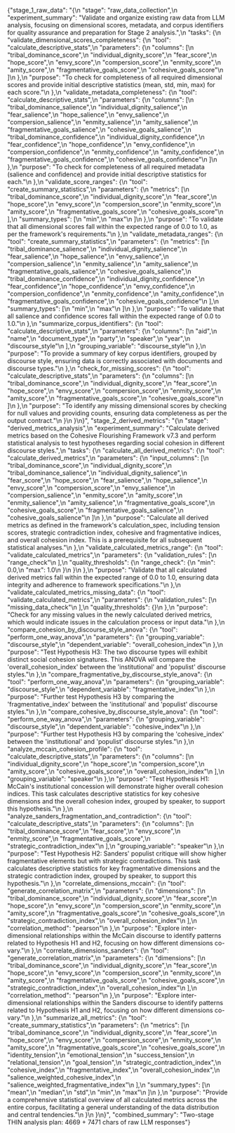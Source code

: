 {"stage_1_raw_data": "{\n  \"stage\": \"raw_data_collection\",\n  \"experiment_summary\": \"Validate and organize existing raw data from LLM analysis, focusing on dimensional scores, metadata, and corpus identifiers for quality assurance and preparation for Stage 2 analysis.\",\n  \"tasks\": {\n    \"validate_dimensional_scores_completeness\": {\n      \"tool\": \"calculate_descriptive_stats\",\n      \"parameters\": {\n        \"columns\": [\n          \"tribal_dominance_score\",\n          \"individual_dignity_score\",\n          \"fear_score\",\n          \"hope_score\",\n          \"envy_score\",\n          \"compersion_score\",\n          \"enmity_score\",\n          \"amity_score\",\n          \"fragmentative_goals_score\",\n          \"cohesive_goals_score\"\n        ]\n      },\n      \"purpose\": \"To check for completeness of all required dimensional scores and provide initial descriptive statistics (mean, std, min, max) for each score.\"\n    },\n    \"validate_metadata_completeness\": {\n      \"tool\": \"calculate_descriptive_stats\",\n      \"parameters\": {\n        \"columns\": [\n          \"tribal_dominance_salience\",\n          \"individual_dignity_salience\",\n          \"fear_salience\",\n          \"hope_salience\",\n          \"envy_salience\",\n          \"compersion_salience\",\n          \"enmity_salience\",\n          \"amity_salience\",\n          \"fragmentative_goals_salience\",\n          \"cohesive_goals_salience\",\n          \"tribal_dominance_confidence\",\n          \"individual_dignity_confidence\",\n          \"fear_confidence\",\n          \"hope_confidence\",\n          \"envy_confidence\",\n          \"compersion_confidence\",\n          \"enmity_confidence\",\n          \"amity_confidence\",\n          \"fragmentative_goals_confidence\",\n          \"cohesive_goals_confidence\"\n        ]\n      },\n      \"purpose\": \"To check for completeness of all required metadata (salience and confidence) and provide initial descriptive statistics for each.\"\n    },\n    \"validate_score_ranges\": {\n      \"tool\": \"create_summary_statistics\",\n      \"parameters\": {\n        \"metrics\": [\n          \"tribal_dominance_score\",\n          \"individual_dignity_score\",\n          \"fear_score\",\n          \"hope_score\",\n          \"envy_score\",\n          \"compersion_score\",\n          \"enmity_score\",\n          \"amity_score\",\n          \"fragmentative_goals_score\",\n          \"cohesive_goals_score\"\n        ],\n        \"summary_types\": [\n          \"min\",\n          \"max\"\n        ]\n      },\n      \"purpose\": \"To validate that all dimensional scores fall within the expected range of 0.0 to 1.0, as per the framework's requirements.\"\n    },\n    \"validate_metadata_ranges\": {\n      \"tool\": \"create_summary_statistics\",\n      \"parameters\": {\n        \"metrics\": [\n          \"tribal_dominance_salience\",\n          \"individual_dignity_salience\",\n          \"fear_salience\",\n          \"hope_salience\",\n          \"envy_salience\",\n          \"compersion_salience\",\n          \"enmity_salience\",\n          \"amity_salience\",\n          \"fragmentative_goals_salience\",\n          \"cohesive_goals_salience\",\n          \"tribal_dominance_confidence\",\n          \"individual_dignity_confidence\",\n          \"fear_confidence\",\n          \"hope_confidence\",\n          \"envy_confidence\",\n          \"compersion_confidence\",\n          \"enmity_confidence\",\n          \"amity_confidence\",\n          \"fragmentative_goals_confidence\",\n          \"cohesive_goals_confidence\"\n        ],\n        \"summary_types\": [\n          \"min\",\n          \"max\"\n        ]\n      },\n      \"purpose\": \"To validate that all salience and confidence scores fall within the expected range of 0.0 to 1.0.\"\n    },\n    \"summarize_corpus_identifiers\": {\n      \"tool\": \"calculate_descriptive_stats\",\n      \"parameters\": {\n        \"columns\": [\n          \"aid\",\n          \"name\",\n          \"document_type\",\n          \"party\",\n          \"speaker\",\n          \"year\",\n          \"discourse_style\"\n        ],\n        \"grouping_variable\": \"discourse_style\"\n      },\n      \"purpose\": \"To provide a summary of key corpus identifiers, grouped by discourse style, ensuring data is correctly associated with documents and discourse types.\"\n    },\n    \"check_for_missing_scores\": {\n      \"tool\": \"calculate_descriptive_stats\",\n      \"parameters\": {\n        \"columns\": [\n          \"tribal_dominance_score\",\n          \"individual_dignity_score\",\n          \"fear_score\",\n          \"hope_score\",\n          \"envy_score\",\n          \"compersion_score\",\n          \"enmity_score\",\n          \"amity_score\",\n          \"fragmentative_goals_score\",\n          \"cohesive_goals_score\"\n        ]\n      },\n      \"purpose\": \"To identify any missing dimensional scores by checking for null values and providing counts, ensuring data completeness as per the output contract.\"\n    }\n  }\n}", "stage_2_derived_metrics": "{\n  \"stage\": \"derived_metrics_analysis\",\n  \"experiment_summary\": \"Calculate derived metrics based on the Cohesive Flourishing Framework v7.3 and perform statistical analysis to test hypotheses regarding social cohesion in different discourse styles.\",\n  \"tasks\": {\n    \"calculate_all_derived_metrics\": {\n      \"tool\": \"calculate_derived_metrics\",\n      \"parameters\": {\n        \"input_columns\": [\n          \"tribal_dominance_score\",\n          \"individual_dignity_score\",\n          \"tribal_dominance_salience\",\n          \"individual_dignity_salience\",\n          \"fear_score\",\n          \"hope_score\",\n          \"fear_salience\",\n          \"hope_salience\",\n          \"envy_score\",\n          \"compersion_score\",\n          \"envy_salience\",\n          \"compersion_salience\",\n          \"enmity_score\",\n          \"amity_score\",\n          \"enmity_salience\",\n          \"amity_salience\",\n          \"fragmentative_goals_score\",\n          \"cohesive_goals_score\",\n          \"fragmentative_goals_salience\",\n          \"cohesive_goals_salience\"\n        ]\n      },\n      \"purpose\": \"Calculate all derived metrics as defined in the framework's calculation_spec, including tension scores, strategic contradiction index, cohesive and fragmentative indices, and overall cohesion index. This is a prerequisite for all subsequent statistical analyses.\"\n    },\n    \"validate_calculated_metrics_range\": {\n      \"tool\": \"validate_calculated_metrics\",\n      \"parameters\": {\n        \"validation_rules\": [\n          \"range_check\"\n        ],\n        \"quality_thresholds\": {\n          \"range_check\": {\n            \"min\": 0.0,\n            \"max\": 1.0\n          }\n        }\n      },\n      \"purpose\": \"Validate that all calculated derived metrics fall within the expected range of 0.0 to 1.0, ensuring data integrity and adherence to framework specifications.\"\n    },\n    \"validate_calculated_metrics_missing_data\": {\n      \"tool\": \"validate_calculated_metrics\",\n      \"parameters\": {\n        \"validation_rules\": [\n          \"missing_data_check\"\n        ],\n        \"quality_thresholds\": {}\n      },\n      \"purpose\": \"Check for any missing values in the newly calculated derived metrics, which would indicate issues in the calculation process or input data.\"\n    },\n    \"compare_cohesion_by_discourse_style_anova\": {\n      \"tool\": \"perform_one_way_anova\",\n      \"parameters\": {\n        \"grouping_variable\": \"discourse_style\",\n        \"dependent_variable\": \"overall_cohesion_index\"\n      },\n      \"purpose\": \"Test Hypothesis H3: The two discourse types will exhibit distinct social cohesion signatures. This ANOVA will compare the 'overall_cohesion_index' between the 'institutional' and 'populist' discourse styles.\"\n    },\n    \"compare_fragmentative_by_discourse_style_anova\": {\n      \"tool\": \"perform_one_way_anova\",\n      \"parameters\": {\n        \"grouping_variable\": \"discourse_style\",\n        \"dependent_variable\": \"fragmentative_index\"\n      },\n      \"purpose\": \"Further test Hypothesis H3 by comparing the 'fragmentative_index' between the 'institutional' and 'populist' discourse styles.\"\n    },\n    \"compare_cohesive_by_discourse_style_anova\": {\n      \"tool\": \"perform_one_way_anova\",\n      \"parameters\": {\n        \"grouping_variable\": \"discourse_style\",\n        \"dependent_variable\": \"cohesive_index\"\n      },\n      \"purpose\": \"Further test Hypothesis H3 by comparing the 'cohesive_index' between the 'institutional' and 'populist' discourse styles.\"\n    },\n    \"analyze_mccain_cohesion_profile\": {\n      \"tool\": \"calculate_descriptive_stats\",\n      \"parameters\": {\n        \"columns\": [\n          \"individual_dignity_score\",\n          \"hope_score\",\n          \"compersion_score\",\n          \"amity_score\",\n          \"cohesive_goals_score\",\n          \"overall_cohesion_index\"\n        ],\n        \"grouping_variable\": \"speaker\"\n      },\n      \"purpose\": \"Test Hypothesis H1: McCain's institutional concession will demonstrate higher overall cohesion indices. This task calculates descriptive statistics for key cohesive dimensions and the overall cohesion index, grouped by speaker, to support this hypothesis.\"\n    },\n    \"analyze_sanders_fragmentation_and_contradiction\": {\n      \"tool\": \"calculate_descriptive_stats\",\n      \"parameters\": {\n        \"columns\": [\n          \"tribal_dominance_score\",\n          \"fear_score\",\n          \"envy_score\",\n          \"enmity_score\",\n          \"fragmentative_goals_score\",\n          \"strategic_contradiction_index\"\n        ],\n        \"grouping_variable\": \"speaker\"\n      },\n      \"purpose\": \"Test Hypothesis H2: Sanders' populist critique will show higher fragmentative elements but with strategic contradictions. This task calculates descriptive statistics for key fragmentative dimensions and the strategic contradiction index, grouped by speaker, to support this hypothesis.\"\n    },\n    \"correlate_dimensions_mccain\": {\n      \"tool\": \"generate_correlation_matrix\",\n      \"parameters\": {\n        \"dimensions\": [\n          \"tribal_dominance_score\",\n          \"individual_dignity_score\",\n          \"fear_score\",\n          \"hope_score\",\n          \"envy_score\",\n          \"compersion_score\",\n          \"enmity_score\",\n          \"amity_score\",\n          \"fragmentative_goals_score\",\n          \"cohesive_goals_score\",\n          \"strategic_contradiction_index\",\n          \"overall_cohesion_index\"\n        ],\n        \"correlation_method\": \"pearson\"\n      },\n      \"purpose\": \"Explore inter-dimensional relationships within the McCain discourse to identify patterns related to Hypothesis H1 and H2, focusing on how different dimensions co-vary.\"\n    },\n    \"correlate_dimensions_sanders\": {\n      \"tool\": \"generate_correlation_matrix\",\n      \"parameters\": {\n        \"dimensions\": [\n          \"tribal_dominance_score\",\n          \"individual_dignity_score\",\n          \"fear_score\",\n          \"hope_score\",\n          \"envy_score\",\n          \"compersion_score\",\n          \"enmity_score\",\n          \"amity_score\",\n          \"fragmentative_goals_score\",\n          \"cohesive_goals_score\",\n          \"strategic_contradiction_index\",\n          \"overall_cohesion_index\"\n        ],\n        \"correlation_method\": \"pearson\"\n      },\n      \"purpose\": \"Explore inter-dimensional relationships within the Sanders discourse to identify patterns related to Hypothesis H1 and H2, focusing on how different dimensions co-vary.\"\n    },\n    \"summarize_all_metrics\": {\n      \"tool\": \"create_summary_statistics\",\n      \"parameters\": {\n        \"metrics\": [\n          \"tribal_dominance_score\",\n          \"individual_dignity_score\",\n          \"fear_score\",\n          \"hope_score\",\n          \"envy_score\",\n          \"compersion_score\",\n          \"enmity_score\",\n          \"amity_score\",\n          \"fragmentative_goals_score\",\n          \"cohesive_goals_score\",\n          \"identity_tension\",\n          \"emotional_tension\",\n          \"success_tension\",\n          \"relational_tension\",\n          \"goal_tension\",\n          \"strategic_contradiction_index\",\n          \"cohesive_index\",\n          \"fragmentative_index\",\n          \"overall_cohesion_index\",\n          \"salience_weighted_cohesive_index\",\n          \"salience_weighted_fragmentative_index\"\n        ],\n        \"summary_types\": [\n          \"mean\",\n          \"median\",\n          \"std\",\n          \"min\",\n          \"max\"\n        ]\n      },\n      \"purpose\": \"Provide a comprehensive statistical overview of all calculated metrics across the entire corpus, facilitating a general understanding of the data distribution and central tendencies.\"\n    }\n  }\n}", "combined_summary": "Two-stage THIN analysis plan: 4669 + 7471 chars of raw LLM responses"}